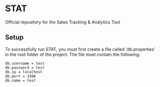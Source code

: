 # STAT
Official repository for the Sales Tracking &amp; Analytics Tool

## Setup
To successfully run STAT, you must first create a file called 'db.properties' in the root folder of the project. The file must contain the following:

```
db.username = test
db.password = test
db.ip = localhost
db.port = 3306
db.name = test
```
